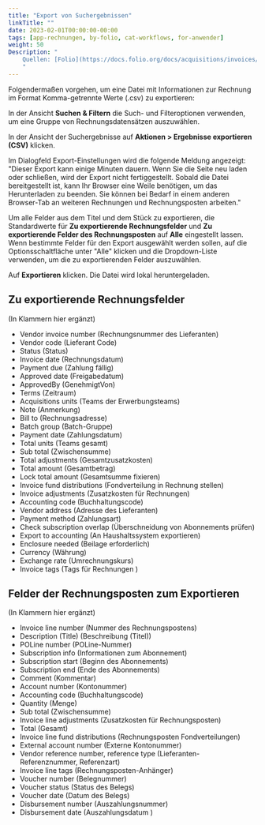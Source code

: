 ```yaml
---
title: "Export von Suchergebnissen"
linkTitle: ""
date: 2023-02-01T00:00:00-00:00
tags: [app-rechnungen, by-folio, cat-workflows, for-anwender]
weight: 50
Description: "
    Quellen: [Folio](https://docs.folio.org/docs/acquisitions/invoices/#exporting-search-results ) & [GBV](https://info.gbv.de/display/FOLIOGBVEXTERN/Folio:+Export+von+Suchergebnissen)
    "
---
```


Folgendermaßen vorgehen, um eine Datei mit Informationen zur Rechnung im Format Komma-getrennte Werte (.csv) zu exportieren:

In der Ansicht **Suchen & Filtern** die Such- und Filteroptionen verwenden, um eine Gruppe von Rechnungsdatensätzen auszuwählen.

In der Ansicht der Suchergebnisse auf **Aktionen > Ergebnisse exportieren (CSV)** klicken.

Im Dialogfeld Export-Einstellungen wird die folgende Meldung angezeigt: "Dieser Export kann einige Minuten dauern. Wenn Sie die Seite neu laden oder schließen, wird der Export nicht fertiggestellt. Sobald die Datei bereitgestellt ist, kann Ihr Browser eine Weile benötigen, um das Herunterladen zu beenden. Sie können bei Bedarf in einem anderen Browser-Tab an weiteren Rechnungen und Rechnungsposten arbeiten."

Um alle Felder aus dem Titel und dem Stück zu exportieren, die Standardwerte für **Zu exportierende Rechnungsfelder** und **Zu exportierende Felder des Rechnungsposten** auf **Alle** eingestellt lassen. Wenn bestimmte Felder für den Export ausgewählt werden sollen, auf die Optionsschaltfläche unter "Alle" klicken und die Dropdown-Liste verwenden, um die zu exportierenden Felder auszuwählen.

Auf **Exportieren** klicken. Die Datei wird lokal heruntergeladen.

## Zu exportierende Rechnungsfelder

(In Klammern hier ergänzt)

* Vendor invoice number (Rechnungsnummer des Lieferanten)
* Vendor code (Lieferant Code)
* Status (Status)
* Invoice date (Rechnungsdatum)
* Payment due (Zahlung fällig)
* Approved date (Freigabedatum)
* ApprovedBy (GenehmigtVon)
* Terms (Zeitraum)
* Acquisitions units (Teams der Erwerbungsteams)
* Note (Anmerkung)
* Bill to (Rechnungsadresse)
* Batch group (Batch-Gruppe)
* Payment date (Zahlungsdatum)
* Total units (Teams gesamt)
* Sub total (Zwischensumme)
* Total adjustments (Gesamtzusatzkosten)
* Total amount (Gesamtbetrag)
* Lock total amount (Gesamtsumme fixieren)
* Invoice fund distributions (Fondverteilung in Rechnung stellen)
* Invoice adjustments (Zusatzkosten für Rechnungen)
* Accounting code (Buchhaltungscode)
* Vendor address (Adresse des Lieferanten)
* Payment method (Zahlungsart)
* Check subscription overlap (Überschneidung von Abonnements prüfen)
* Export to accounting (An Haushaltssystem exportieren)
* Enclosure needed (Beilage erforderlich)
* Currency (Währung)
* Exchange rate (Umrechnungskurs)
* Invoice tags (Tags für Rechnungen )

## Felder der Rechnungsposten zum Exportieren

(In Klammern hier ergänzt)

* Invoice line number (Nummer des Rechnungspostens)
* Description (Title) (Beschreibung (Titel))
* POLine number (POLine-Nummer)
* Subscription info (Informationen zum Abonnement)
* Subscription start (Beginn des Abonnements)
* Subscription end (Ende des Abonnements)
* Comment (Kommentar)
* Account number (Kontonummer)
* Accounting code (Buchhaltungscode)
* Quantity (Menge)
* Sub total (Zwischensumme)
* Invoice line adjustments (Zusatzkosten für Rechnungsposten)
* Total (Gesamt)
* Invoice line fund distributions (Rechnungsposten Fondverteilungen)
* External account number (Externe Kontonummer)
* Vendor reference number, reference type (Lieferanten-Referenznummer, Referenzart)
* Invoice line tags (Rechnungsposten-Anhänger)
* Voucher number (Belegnummer)
* Voucher status (Status des Belegs)
* Voucher date (Datum des Belegs)
* Disbursement number (Auszahlungsnummer)
* Disbursement date (Auszahlungsdatum )
